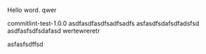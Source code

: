 Hello word. qwer


commitlint-test-1.0.0
asdfasdfasdfsadfsadfs
asfasdfsdafsdfadsfsd
asdfasfsdfsdafasd
wertewreretr

asfasfsdffsd